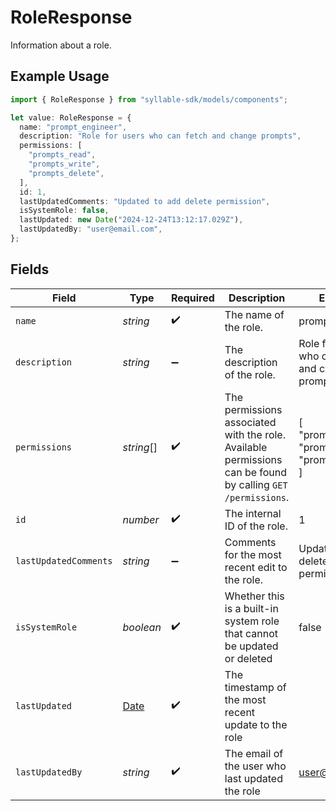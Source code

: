 # RoleResponse

Information about a role.

## Example Usage

```typescript
import { RoleResponse } from "syllable-sdk/models/components";

let value: RoleResponse = {
  name: "prompt_engineer",
  description: "Role for users who can fetch and change prompts",
  permissions: [
    "prompts_read",
    "prompts_write",
    "prompts_delete",
  ],
  id: 1,
  lastUpdatedComments: "Updated to add delete permission",
  isSystemRole: false,
  lastUpdated: new Date("2024-12-24T13:12:17.029Z"),
  lastUpdatedBy: "user@email.com",
};
```

## Fields

| Field                                                                                                       | Type                                                                                                        | Required                                                                                                    | Description                                                                                                 | Example                                                                                                     |
| ----------------------------------------------------------------------------------------------------------- | ----------------------------------------------------------------------------------------------------------- | ----------------------------------------------------------------------------------------------------------- | ----------------------------------------------------------------------------------------------------------- | ----------------------------------------------------------------------------------------------------------- |
| `name`                                                                                                      | *string*                                                                                                    | :heavy_check_mark:                                                                                          | The name of the role.                                                                                       | prompt_engineer                                                                                             |
| `description`                                                                                               | *string*                                                                                                    | :heavy_minus_sign:                                                                                          | The description of the role.                                                                                | Role for users who can fetch and change prompts                                                             |
| `permissions`                                                                                               | *string*[]                                                                                                  | :heavy_check_mark:                                                                                          | The permissions associated with the role. Available permissions can be found by calling `GET /permissions`. | [<br/>"prompts_read",<br/>"prompts_write",<br/>"prompts_delete"<br/>]                                       |
| `id`                                                                                                        | *number*                                                                                                    | :heavy_check_mark:                                                                                          | The internal ID of the role.                                                                                | 1                                                                                                           |
| `lastUpdatedComments`                                                                                       | *string*                                                                                                    | :heavy_minus_sign:                                                                                          | Comments for the most recent edit to the role.                                                              | Updated to add delete permission                                                                            |
| `isSystemRole`                                                                                              | *boolean*                                                                                                   | :heavy_check_mark:                                                                                          | Whether this is a built-in system role that cannot be updated or deleted                                    | false                                                                                                       |
| `lastUpdated`                                                                                               | [Date](https://developer.mozilla.org/en-US/docs/Web/JavaScript/Reference/Global_Objects/Date)               | :heavy_check_mark:                                                                                          | The timestamp of the most recent update to the role                                                         |                                                                                                             |
| `lastUpdatedBy`                                                                                             | *string*                                                                                                    | :heavy_check_mark:                                                                                          | The email of the user who last updated the role                                                             | user@email.com                                                                                              |